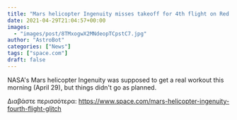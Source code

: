```yaml
---
title: "Mars helicopter Ingenuity misses takeoff for 4th flight on Red Planet"
date: 2021-04-29T21:04:57+00:00
images:
  - "images/post/8TMxogwX2MNdeopTCpstC7.jpg"
author: "AstroBot"
categories: ["News"]
tags: ["space.com"]
draft: false
---
```


NASA's Mars helicopter Ingenuity was supposed to get a real workout this morning (April 29), but things didn't go as planned. 

Διαβάστε περισσότερα: https://www.space.com/mars-helicopter-ingenuity-fourth-flight-glitch
